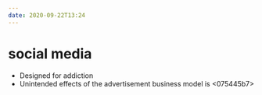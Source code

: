 ```yaml
---
date: 2020-09-22T13:24
---
```


# social media


- Designed for addiction
- Unintended effects of the advertisement business model is <075445b7>
